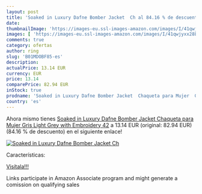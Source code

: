 ```yaml
---
layout: post
title: 'Soaked in Luxury Dafne Bomber Jacket  Ch al 84.16 % de descuento'
date: 
thumbnailImage: 'https://images-eu.ssl-images-amazon.com/images/I/41qwjyxx28L._SL200_.jpg'
images: [ 'https://images-eu.ssl-images-amazon.com/images/I/41qwjyxx28L._SL200_.jpg' ]
comments: true
category: ofertas
author: ring
slug: 'B01MDOBF85-es'
description:
actualPrice: 13.14 EUR
currency: EUR
price: 13.14
comparePrice: 82.94 EUR
inStock: true
prodname: 'Soaked in Luxury Dafne Bomber Jacket  Chaqueta para Mujer  Gris  Light Grey with Embroidery   42'
country: 'es'
---
```


Ahora mismo tienes [Soaked in Luxury Dafne Bomber Jacket  Chaqueta para Mujer  Gris  Light Grey with Embroidery   42](https://www.amazon.es/dp/B01MDOBF85/?tag=tolees-21) a 13.14 EUR (original: 82.94 EUR) (84.16 %  de descuento) en el siguiente enlace!

[![Soaked in Luxury Dafne Bomber Jacket  Ch](https://images-eu.ssl-images-amazon.com/images/I/41qwjyxx28L._SL200_.jpg)](https://www.amazon.es/dp/B01MDOBF85/?tag=tolees-21)

Características:


[Visítala!!!](https://www.amazon.es/dp/B01MDOBF85/?tag=tolees-21)

Links participate in Amazon Associate program and might generate a comission on qualifying sales
